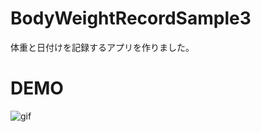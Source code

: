 # BodyWeightRecordSample3
体重と日付けを記録するアプリを作りました。

# DEMO
![gif](https://user-images.githubusercontent.com/60970645/129463286-a6ddf6cf-ef35-4fa9-8c17-bbdbc0a7e425.gif)

